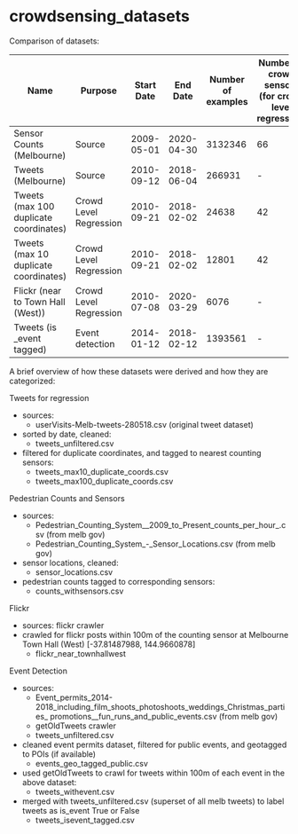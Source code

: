 # crowdsensing_datasets

Comparison of datasets:

| Name                                   | Purpose                | Start Date | End Date   | Number of examples | Number of crowd sensors (for crowd level regression) | Number of unique users | Number of events (for event-detection) | Number of non-events (for event-detection) |
| -------------------------------------- | ---------------------- | ---------- | ---------- | ------------------ | ---------------------------------------------------- | ---------------------- | -------------------------------------- | ------------------------------------------ |
| Sensor Counts (Melbourne)              | Source                 | 2009-05-01 | 2020-04-30 | 3132346            | 66                                                   | -                      | -                                      | -                                          |
| Tweets (Melbourne)                     | Source                 | 2010-09-12 | 2018-06-04 | 266931             | -                                                    | 20176                  | -                                      | -                                          |
| Tweets (max 100 duplicate coordinates) | Crowd Level Regression | 2010-09-21 | 2018-02-02 | 24638              | 42                                                   | 5659                   | -                                      | -                                          |
| Tweets (max 10 duplicate coordinates)  | Crowd Level Regression | 2010-09-21 | 2018-02-02 | 12801              | 42                                                   | 3785                   | -                                      | -                                          |
| Flickr (near to Town Hall (West))      | Crowd Level Regression | 2010-07-08 | 2020-03-29 | 6076               | -                                                    | 852                    | -                                      | -                                          |
| Tweets (is _event tagged)              | Event detection        | 2014-01-12 | 2018-02-12 | 1393561            | -                                                    | 77642                  | 22241                                  | 1371320                                    |

A brief overview of how these datasets were derived and how they are categorized:

Tweets for regression
- sources:
	- userVisits-Melb-tweets-280518.csv (original tweet dataset)
- sorted by date, cleaned:
	- tweets_unfiltered.csv
- filtered for duplicate coordinates, and tagged to nearest counting sensors:
	- tweets_max10_duplicate_coords.csv
	- tweets_max100_duplicate_coords.csv

Pedestrian Counts and Sensors
- sources:
	- Pedestrian_Counting_System__2009_to_Present_counts_per_hour_.csv (from melb gov)
	- Pedestrian_Counting_System_-_Sensor_Locations.csv (from melb gov)
- sensor locations, cleaned:
	- sensor_locations.csv
- pedestrian counts tagged to corresponding sensors:
	- counts_withsensors.csv


Flickr
- sources: flickr crawler
- crawled for flickr posts within 100m of the counting sensor at Melbourne Town Hall (West) 
[-37.81487988, 144.9660878]
	- flickr_near_townhallwest


Event Detection
- sources:
	- Event_permits_2014-2018_including_film_shoots_photoshoots_weddings_Christmas_parties_
	  promotions__fun_runs_and_public_events.csv (from melb gov)
	- getOldTweets crawler
	- tweets_unfiltered.csv
- cleaned event permits dataset, filtered for public events, and geotagged to POIs (if available)
	- events_geo_tagged_public.csv
- used getOldTweets to crawl for tweets within 100m of each event in the above dataset:
	- tweets_withevent.csv
- merged with tweets_unfiltered.csv (superset of all melb tweets) to label tweets as is_event True or False
	- tweets_isevent_tagged.csv

